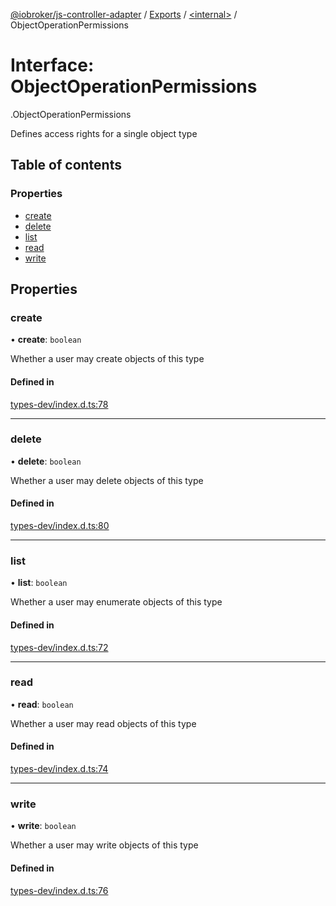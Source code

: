 [@iobroker/js-controller-adapter](../README.md) / [Exports](../modules.md) / [<internal\>](../modules/internal_.md) / ObjectOperationPermissions

# Interface: ObjectOperationPermissions

[<internal>](../modules/internal_.md).ObjectOperationPermissions

Defines access rights for a single object type

## Table of contents

### Properties

- [create](internal_.ObjectOperationPermissions.md#create)
- [delete](internal_.ObjectOperationPermissions.md#delete)
- [list](internal_.ObjectOperationPermissions.md#list)
- [read](internal_.ObjectOperationPermissions.md#read)
- [write](internal_.ObjectOperationPermissions.md#write)

## Properties

### create

• **create**: `boolean`

Whether a user may create objects of this type

#### Defined in

[types-dev/index.d.ts:78](https://github.com/ioBroker/ioBroker.js-controller/blob/d3b924cd/packages/types-dev/index.d.ts#L78)

___

### delete

• **delete**: `boolean`

Whether a user may delete objects of this type

#### Defined in

[types-dev/index.d.ts:80](https://github.com/ioBroker/ioBroker.js-controller/blob/d3b924cd/packages/types-dev/index.d.ts#L80)

___

### list

• **list**: `boolean`

Whether a user may enumerate objects of this type

#### Defined in

[types-dev/index.d.ts:72](https://github.com/ioBroker/ioBroker.js-controller/blob/d3b924cd/packages/types-dev/index.d.ts#L72)

___

### read

• **read**: `boolean`

Whether a user may read objects of this type

#### Defined in

[types-dev/index.d.ts:74](https://github.com/ioBroker/ioBroker.js-controller/blob/d3b924cd/packages/types-dev/index.d.ts#L74)

___

### write

• **write**: `boolean`

Whether a user may write objects of this type

#### Defined in

[types-dev/index.d.ts:76](https://github.com/ioBroker/ioBroker.js-controller/blob/d3b924cd/packages/types-dev/index.d.ts#L76)
